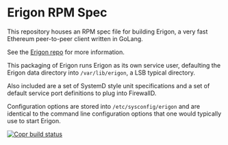 # Erigon RPM Spec

This repository houses an RPM spec file for building Erigon, a
very fast Ethereum peer-to-peer client written in GoLang.

See the [Erigon repo](https://github.com/ledgerwatch/erigon) for more information.

This packaging of Erigon runs Erigon as its own service user, defaulting
the Erigon data directory into `/var/lib/erigon`, a LSB typical directory.

Also included are a set of SystemD style unit specifications and
a set of default service port definitions to plug into FirewallD.

Configuration options are stored into `/etc/sysconfig/erigon` and
are identical to the command line configuration options that one
would typically use to start Erigon.

[![Copr build status](https://copr.fedorainfracloud.org/coprs/peter/Erigon/package/erigon/status_image/last_build.png)](https://copr.fedorainfracloud.org/coprs/peter/Erigon/package/erigon/)

